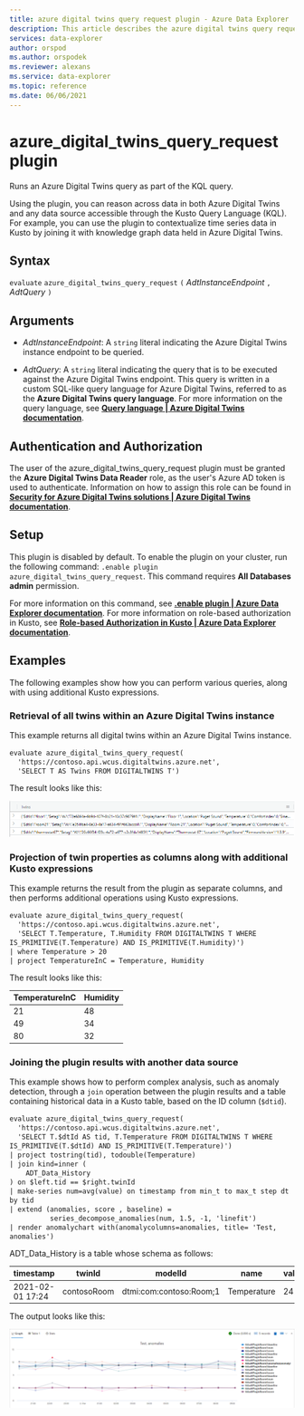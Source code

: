 ```yaml
---
title: azure digital twins query request plugin - Azure Data Explorer
description: This article describes the azure digital twins query request plugin in Azure Data Explorer.
services: data-explorer
author: orspod
ms.author: orspodek
ms.reviewer: alexans
ms.service: data-explorer
ms.topic: reference
ms.date: 06/06/2021
---
```

# azure_digital_twins_query_request plugin

Runs an Azure Digital Twins query as part of the KQL query.

Using the plugin, you can reason across data in both Azure Digital Twins and any data source accessible through the Kusto Query Language (KQL). For example, you can use the plugin to contextualize time series data in Kusto by joining it with knowledge graph data held in Azure Digital Twins.

## Syntax

  `evaluate` `azure_digital_twins_query_request` `(` *AdtInstanceEndpoint* `,` *AdtQuery* `)`

## Arguments

* *AdtInstanceEndpoint*: A `string` literal indicating the Azure Digital Twins instance endpoint to be queried.

* *AdtQuery*: A `string` literal indicating the query that is to be executed against the Azure Digital Twins endpoint. This query is written in a custom SQL-like query language for Azure Digital Twins, referred to as the **Azure Digital Twins query language**. For more information on the query language, see [**Query language | Azure Digital Twins documentation**](https://docs.microsoft.com/azure/digital-twins/concepts-query-language).

## Authentication and Authorization

The user of the azure_digital_twins_query_request plugin must be granted the **Azure Digital Twins Data Reader** role, as the user's Azure AD token is used to authenticate. Information on how to assign this role can be found in [**Security for Azure Digital Twins solutions | Azure Digital Twins documentation**](https://docs.microsoft.com/azure/digital-twins/concepts-security#authorization-azure-roles-for-azure-digital-twins).

## Setup

This plugin is disabled by default. To enable the plugin on your cluster, run the following command:
`.enable plugin azure_digital_twins_query_request`. This command requires **All Databases admin** permission. 

For more information on this command, see [**.enable plugin | Azure Data Explorer documentation**](../management/enable-plugin.md). For more information on role-based authorization in Kusto, see [**Role-based Authorization in Kusto | Azure Data Explorer documentation**](../management/access-control/role-based-authorization.md).

## Examples

The following examples show how you can perform various queries, along with using additional Kusto expressions.

### Retrieval of all twins within an Azure Digital Twins instance

This example returns all digital twins within an Azure Digital Twins instance.

```kusto
evaluate azure_digital_twins_query_request(
  'https://contoso.api.wcus.digitaltwins.azure.net',
  'SELECT T AS Twins FROM DIGITALTWINS T')
```

The result looks like this:

![The twins present in the Azure Digital Twins instance](images/azure-digital-twins-query-request-plugin/adt-twins.png "The twins present in the Azure Digital Twins instance")

### Projection of twin properties as columns along with additional Kusto expressions

This example returns the result from the plugin as separate columns, and then performs additional operations using Kusto expressions.

```kusto
evaluate azure_digital_twins_query_request(
  'https://contoso.api.wcus.digitaltwins.azure.net',
  'SELECT T.Temperature, T.Humidity FROM DIGITALTWINS T WHERE IS_PRIMITIVE(T.Temperature) AND IS_PRIMITIVE(T.Humidity)')
| where Temperature > 20
| project TemperatureInC = Temperature, Humidity
```

The result looks like this:

|TemperatureInC|Humidity|
|---|---|
|21|48|
|49|34|
|80|32|

### Joining the plugin results with another data source

This example shows how to perform complex analysis, such as anomaly detection, through a `join` operation between the plugin results and a table containing historical data in a Kusto table, based on the ID column (`$dtid`).

```kusto
evaluate azure_digital_twins_query_request(
  'https://contoso.api.wcus.digitaltwins.azure.net',
  'SELECT T.$dtId AS tid, T.Temperature FROM DIGITALTWINS T WHERE IS_PRIMITIVE(T.$dtId) AND IS_PRIMITIVE(T.Temperature)')
| project tostring(tid), todouble(Temperature)
| join kind=inner (
    ADT_Data_History
) on $left.tid == $right.twinId
| make-series num=avg(value) on timestamp from min_t to max_t step dt by tid
| extend (anomalies, score , baseline) = 
          series_decompose_anomalies(num, 1.5, -1, 'linefit')
| render anomalychart with(anomalycolumns=anomalies, title= 'Test, anomalies')
```

ADT_Data_History is a table whose schema as follows:

|timestamp|twinId|modelId|name|value|relationshipTarget|relationshipId|
|---|---|---|---|---|---|---|
|2021-02-01 17:24|contosoRoom|dtmi:com:contoso:Room;1|Temperature|24|...|..|

The output looks like this:

![Anomaly chart of the above expression](images/azure-digital-twins-query-request-plugin/adt-anomaly.png "Highlighted point is the anomaly")
